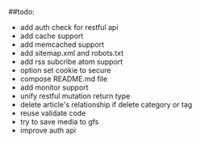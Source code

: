 ##todo:

- add auth check for restful api
- add cache support
- add memcached support
- add sitemap.xml and robots.txt
- add rss subcribe atom support
- option set cookie to secure
- compose README.md file
- add monitor support
- unify restful mutation return type
- delete article's relationship if delete category or tag
- reuse validate code
- try to save media to gfs 
- improve auth api